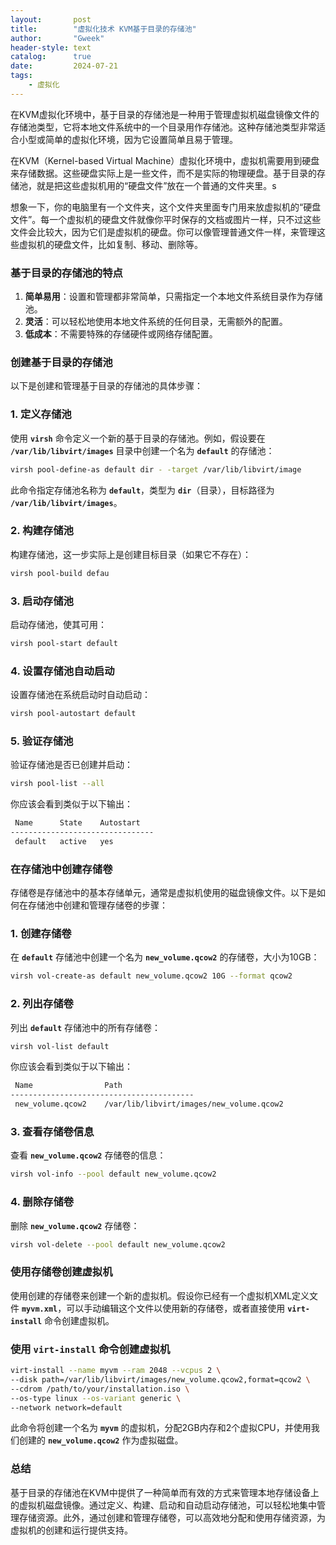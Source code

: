 ```yaml
---
layout:       post
title:        "虚拟化技术 KVM基于目录的存储池"
author:       "Gweek"
header-style: text
catalog:      true
date:         2024-07-21
tags:
    - 虚拟化
---
```





在KVM虚拟化环境中，基于目录的存储池是一种用于管理虚拟机磁盘镜像文件的存储池类型，它将本地文件系统中的一个目录用作存储池。这种存储池类型非常适合小型或简单的虚拟化环境，因为它设置简单且易于管理。

在KVM（Kernel-based Virtual Machine）虚拟化环境中，虚拟机需要用到硬盘来存储数据。这些硬盘实际上是一些文件，而不是实际的物理硬盘。基于目录的存储池，就是把这些虚拟机用的“硬盘文件”放在一个普通的文件夹里。s

想象一下，你的电脑里有一个文件夹，这个文件夹里面专门用来放虚拟机的“硬盘文件”。每一个虚拟机的硬盘文件就像你平时保存的文档或图片一样，只不过这些文件会比较大，因为它们是虚拟机的硬盘。你可以像管理普通文件一样，来管理这些虚拟机的硬盘文件，比如复制、移动、删除等。

### **基于目录的存储池的特点**

1. **简单易用**：设置和管理都非常简单，只需指定一个本地文件系统目录作为存储池。
2. **灵活**：可以轻松地使用本地文件系统的任何目录，无需额外的配置。
3. **低成本**：不需要特殊的存储硬件或网络存储配置。

### **创建基于目录的存储池**

以下是创建和管理基于目录的存储池的具体步骤：

### **1. 定义存储池**

使用 **`virsh`** 命令定义一个新的基于目录的存储池。例如，假设要在 **`/var/lib/libvirt/images`** 目录中创建一个名为 **`default`** 的存储池：

```bash
virsh pool-define-as default dir - -target /var/lib/libvirt/image
```

此命令指定存储池名称为 **`default`**，类型为 **`dir`**（目录），目标路径为 **`/var/lib/libvirt/images`**。

### **2. 构建存储池**

构建存储池，这一步实际上是创建目标目录（如果它不存在）：

```bash
virsh pool-build defau
```

### **3. 启动存储池**

启动存储池，使其可用：

```bash
virsh pool-start default
```

### **4. 设置存储池自动启动**

设置存储池在系统启动时自动启动：

```bash
virsh pool-autostart default
```

### **5. 验证存储池**

验证存储池是否已创建并启动：

```bash
virsh pool-list --all
```

你应该会看到类似于以下输出：

```markdown
 Name      State    Autostart
--------------------------------
 default   active   yes
```

### **在存储池中创建存储卷**

存储卷是存储池中的基本存储单元，通常是虚拟机使用的磁盘镜像文件。以下是如何在存储池中创建和管理存储卷的步骤：

### **1. 创建存储卷**

在 **`default`** 存储池中创建一个名为 **`new_volume.qcow2`** 的存储卷，大小为10GB：

```bash
virsh vol-create-as default new_volume.qcow2 10G --format qcow2
```

### **2. 列出存储卷**

列出 **`default`** 存储池中的所有存储卷：

```bash
virsh vol-list default
```

你应该会看到类似于以下输出：

```markdown
 Name                Path
-----------------------------------------
 new_volume.qcow2    /var/lib/libvirt/images/new_volume.qcow2
```

### **3. 查看存储卷信息**

查看 **`new_volume.qcow2`** 存储卷的信息：

```bash
virsh vol-info --pool default new_volume.qcow2
```

### **4. 删除存储卷**

删除 **`new_volume.qcow2`** 存储卷：

```bash
virsh vol-delete --pool default new_volume.qcow2
```

### **使用存储卷创建虚拟机**

使用创建的存储卷来创建一个新的虚拟机。假设你已经有一个虚拟机XML定义文件 **`myvm.xml`**，可以手动编辑这个文件以使用新的存储卷，或者直接使用 **`virt-install`** 命令创建虚拟机。

### **使用 `virt-install` 命令创建虚拟机**

```bash
virt-install --name myvm --ram 2048 --vcpus 2 \
--disk path=/var/lib/libvirt/images/new_volume.qcow2,format=qcow2 \
--cdrom /path/to/your/installation.iso \
--os-type linux --os-variant generic \
--network network=default
```

此命令将创建一个名为 **`myvm`** 的虚拟机，分配2GB内存和2个虚拟CPU，并使用我们创建的 **`new_volume.qcow2`** 作为虚拟磁盘。

### **总结**

基于目录的存储池在KVM中提供了一种简单而有效的方式来管理本地存储设备上的虚拟机磁盘镜像。通过定义、构建、启动和自动启动存储池，可以轻松地集中管理存储资源。此外，通过创建和管理存储卷，可以高效地分配和使用存储资源，为虚拟机的创建和运行提供支持。
